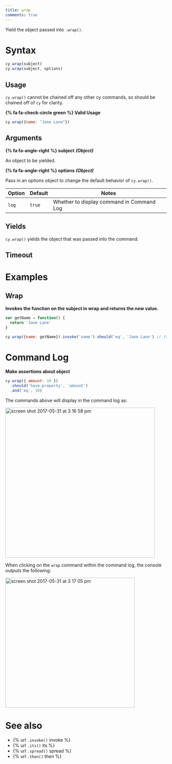```yaml
---
title: wrap
comments: true
---
```


Yield the object passed into `.wrap()`.

# Syntax

```javascript
cy.wrap(subject)
cy.wrap(subject, options)
```

## Usage

`cy.wrap()` cannot be chained off any other cy commands, so should be chained off of `cy` for clarity.

**{% fa fa-check-circle green %} Valid Usage**

```javascript
cy.wrap({name: "Jane Lane"})    
```

## Arguments

**{% fa fa-angle-right %} subject** ***(Object)***

An object to be yielded.

**{% fa fa-angle-right %} options** ***(Object)***

Pass in an options object to change the default behavior of `cy.wrap()`.

Option | Default | Notes
--- | --- | ---
`log` | `true` | Whether to display command in Command Log

## Yields

`cy.wrap()` yields the object that was passed into the command.

## Timeout

# Examples

## Wrap

**Invokes the function on the subject in wrap and returns the new value.**

```javascript
var getName = function() {
  return 'Jane Lane'
}

cy.wrap({name: getName}).invoke('name').should('eq', 'Jane Lane') // true
```

# Command Log

**Make assertions about object**

```javascript
cy.wrap({ amount: 10 })
  .should('have.property', 'amount')
  .and('eq', 10)
```

The commands above will display in the command log as:

<img width="467" alt="screen shot 2017-05-31 at 3 16 58 pm" src="https://cloud.githubusercontent.com/assets/1271364/26649531/50ad5a32-4614-11e7-9733-9432d7e831b3.png">

When clicking on the `wrap` command within the command log, the console outputs the following:

<img width="404" alt="screen shot 2017-05-31 at 3 17 05 pm" src="https://cloud.githubusercontent.com/assets/1271364/26649532/50ad77e2-4614-11e7-83ab-9d9d37daefb7.png">

# See also

- {% url `.invoke()` invoke %}
- {% url `.its()` its %}
- {% url `.spread()` spread %}
- {% url `.then()` then %}
